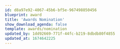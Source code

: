 ```yaml
---
id: d8a97e92-4067-45b6-bf5e-967498850456
blueprint: award
title: 'Awards Nomination'
show_download_agenda: false
template: awards/nomination
updated_by: 1dd92669-771f-44fc-b219-8dbdb80f4855
updated_at: 1674642225
---
```

